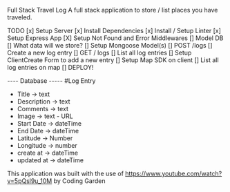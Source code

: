 Full Stack Travel Log
A full stack application to store / list places you have traveled.

TODO
[x] Setup Server
[x] Install Dependencies
[x] Install / Setup Linter
[x] Setup Express App
[X] Setup Not Found and Error Middlewares
[] Model DB
[] What data will we store?
[] Setup Mongoose Model(s)
[] POST /logs
[] Create a new log entry
[] GET / logs
[] List all log entries
[] Setup ClientCreate Form to add a new entry
[] Setup Map SDK on client
[] List all log entries on map
[] DEPLOY!

---- Database -----
#Log Entry

- Title -> text
- Description -> text
- Comments -> text
- Image -> text - URL
- Start Date -> dateTime
- End Date -> dateTime
- Latitude -> Number
- Longitude -> number
- create at -> dateTime
- updated at -> dateTime


This application was built with the use of https://www.youtube.com/watch?v=5pQsl9u_10M by Coding Garden
